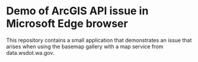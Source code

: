 # Demo of ArcGIS API issue in Microsoft Edge browser

This repository contains a small application that demonstrates an issue that arises when using the basemap gallery with a map service from data.wsdot.wa.gov.